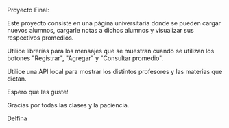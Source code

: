 Proyecto Final:

Este proyecto consiste en una página universitaria donde se pueden cargar nuevos alumnos, cargarle notas a dichos alumnos y visualizar sus respectivos promedios.

Utilice librerías para los mensajes que se muestran cuando se utilizan los botones "Registrar", "Agregar" y "Consultar promedio".

Utilice una API local para mostrar los distintos profesores y las materias que dictan.

Espero que les guste!

Gracias por todas las clases y la paciencia.

Delfina
